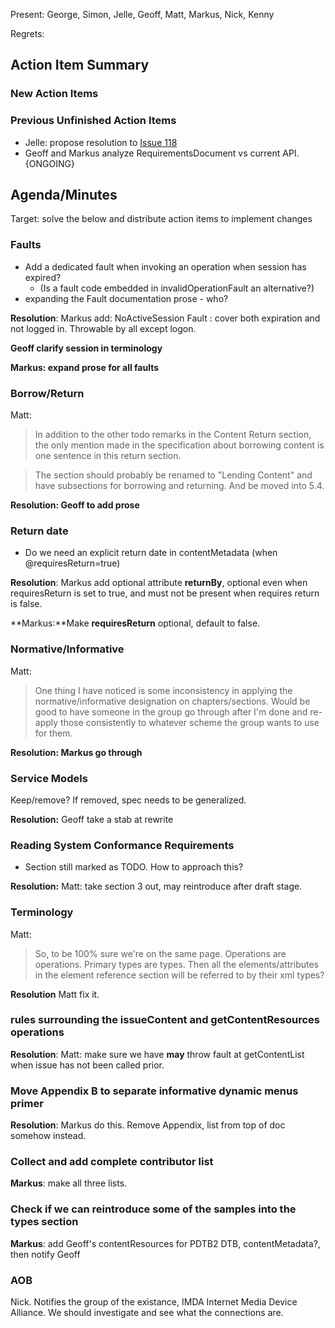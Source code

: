 

Present: George, Simon, Jelle, Geoff, Matt, Markus, Nick, Kenny

Regrets:

## Action Item Summary ##

### New Action Items ###

### Previous Unfinished Action Items ###
  * Jelle: propose resolution to [Issue 118](https://code.google.com/p/daisy-online-delivery/issues/detail?id=118)
  * Geoff and Markus analyze RequirementsDocument vs current API. {ONGOING}

## Agenda/Minutes ##

Target: solve the below and distribute action items to implement changes


### Faults ###
  * Add a dedicated fault when invoking an operation when session has expired?
    * (Is a fault code embedded in invalidOperationFault an alternative?)
  * expanding the Fault documentation prose - who?

**Resolution**: Markus add: NoActiveSession Fault : cover both expiration and not logged in. Throwable by all except logon.

**Geoff clarify session in terminology**

**Markus: expand prose for all faults**


### Borrow/Return ###
Matt:
> In addition to the other todo remarks in the Content Return section,
> the only mention  made in the specification about borrowing content
> is one sentence in this return section.

> The section should probably be renamed to "Lending Content" and have
> subsections for borrowing and returning. And be moved into 5.4.

**Resolution: Geoff to add prose**


### Return date ###

  * Do we need an explicit return date in contentMetadata (when @requiresReturn=true)

**Resolution**: Markus add optional attribute **returnBy**, optional even when requiresReturn is set to true, and must not be present when requires return is false.

**Markus:**Make **requiresReturn** optional, default to false.


### Normative/Informative ###
Matt:
> One thing I have noticed is some inconsistency in applying the
> normative/informative designation on chapters/sections. Would be
> good to have someone in the group go through after I'm done and
> re-apply those consistently to whatever scheme the group wants
> to use for them.

**Resolution: Markus go through**

### Service Models ###

Keep/remove? If removed, spec needs to be generalized.

**Resolution:** Geoff take a stab at rewrite


### Reading System Conformance Requirements ###
  * Section still marked as TODO. How to approach this?

**Resolution:** Matt: take section 3 out, may reintroduce after draft stage.


### Terminology ###

Matt:
> So, to be 100% sure we're on the same page. Operations are
> operations. Primary types are types. Then all the
> elements/attributes in the element reference section will
> be referred to by their xml types?


**Resolution** Matt fix it.


### rules surrounding the issueContent and getContentResources operations ###
**Resolution**: Matt: make sure we have **may** throw fault at getContentList when issue has not been called prior.

### Move Appendix B to separate informative dynamic menus primer ###

**Resolution**: Markus do this. Remove Appendix, list from top of doc somehow instead.


### Collect and add complete contributor list ###
**Markus**: make all three lists.


### Check if we can reintroduce some of the samples into the types section ###
**Markus**: add Geoff's contentResources for PDTB2 DTB, contentMetadata?, then notify Geoff


### AOB ###
Nick. Notifies the group of the existance, IMDA Internet Media Device Alliance. We should investigate and see what the connections are.